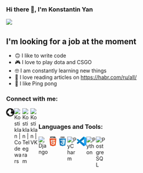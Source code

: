 ### Hi there 👋, I'm Konstantin Yan

![](https://www.codewars.com/users/Yankeegohome/badges/large)

## I'm looking for a job at the moment
- 🙃 I like to write code
- 🎮 I love to play dota and CSGO
- 🤓 I am constantly learning new things
- 📘 I love reading articles on https://habr.com/ru/all/
- 🏓 I like Ping pong 

### Connect with me:

[<img align="left" alt="resume" width="22px" src="https://raw.githubusercontent.com/iconic/open-iconic/master/svg/globe.svg" />][website]
[<img align="left" alt="KostikIan | Codewars" width="22px" src="https://cdn4.iconfinder.com/data/icons/logos-brands-5/24/codewars-512.png" />][Codewars]
[<img align="left" alt="KostikIan | Telegram" width="22px" src="https://cdn0.iconfinder.com/data/icons/font-awesome-brands-vol-2/512/telegram-512.png" />][Telegram]
[<img align="left" alt="KostikIan | VK" width="22px" src="https://cdn.jsdelivr.net/npm/simple-icons@v3/icons/vk.svg" />][vk]

<br />

### Languages and Tools:

<img align="left" alt="Django" width="26px" src="https://sun9-west.userapi.com/sun9-71/s/v1/if2/_uw2OGDxgda_vHovIS58TSPYUXIXLA--woF0hTAc6_JGHJwIsEKS4XSivBldVp78KtPNFtSrpFlQvos6OJivqmYS.jpg?size=622x401&quality=96&type=album" />
<img align="left" alt="HTML5" width="26px" src="https://raw.githubusercontent.com/github/explore/80688e429a7d4ef2fca1e82350fe8e3517d3494d/topics/html/html.png" />
<img align="left" alt="CSS3" width="26px" src="https://raw.githubusercontent.com/github/explore/80688e429a7d4ef2fca1e82350fe8e3517d3494d/topics/css/css.png" />
<img align="left" alt="PyCharm" width="26px" src="https://sun9-west.userapi.com/sun9-9/s/v1/if2/cJcmnhJZgDo-Gi1Zvf57YqKKgrjRiiuaX48QahNHVuGTcdFW293evfLvlWSIT09Xk1zUh08JeZD9leflpj6_51JK.jpg?size=1024x1024&quality=96&type=album" />
<img align="left" alt="Visual Studio Code" width="26px" src="https://raw.githubusercontent.com/github/explore/80688e429a7d4ef2fca1e82350fe8e3517d3494d/topics/visual-studio-code/visual-studio-code.png" />
<img align="left" alt="Python" width="26px" src="https://sun9-west.userapi.com/sun9-13/s/v1/if2/Nrzwsy0Anp1wKpa6reaEfbuteooBhtzClIY7FrDCWM-tA-OCWLfQwSGgFNEEDNuzCQ9oHGjfeZpsZDxUWZv1In1V.jpg?size=910x910&quality=96&type=album" />
<img align="left" alt="PostgreSQL" width="26px" src="https://sun9-east.userapi.com/sun9-32/s/v1/if2/UEMo4rRoy0jWaxu6i_zo3LroUAVGk-Ry5tE3Kyy-seGyba62l4i3RpuBQg2gpeadQVO7fJW9-o5QX_nOhfRaIj1w.jpg?size=920x600&quality=96&type=album" />


<br />
<br />


[website]: https://yankeegohome.github.io/resume/
[Codewars]: https://www.codewars.com/users/Yankeegohome/
[Telegram]: https://t.me/Ush1wakamaru
[vk]: https://vk.com/focu5nick

